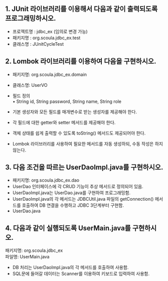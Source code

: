 ## 1. JUnit 라이브러리를 이용해서 다음과 같이 출력되도록 프로그래밍하시오.  
- 프로젝트명 : jdbc_ex (임의로 변경 가능)    
- 패키지명  : org.scoula.jdbc_ex.test  
- 클래스명  : JUnitCycleTest  


## 2. Lombok 라이브러리를 이용하여 다음을 구현하시오.  
- 패키지명: org.scoula.jdbc_ex.domain  
- 클래스명: UserVO  

- 필드 정의  
• String id, String password, String name, String role  
- 기본 생성자와 모든 필드를 매개변수로 받는 생성자를 제공해야 한다.  
- 각 필드에 대한 getter와 setter 메서드를 제공해야 한다.  
- 객체 상태를 쉽게 출력할 수 있도록 toString() 메서드도 제공되어야 한다.  
- Lombok 라이브러리를 사용하여 필요한 메서드를 자동 생성하되, 수동 작성은 하지 않는다.  

## 3. 다음 조건을 따르는 UserDaoImpl.java를 구현하시오.  
- 패키지명: org.scoula.jdbc_ex.dao  
- UserDao 인터페이스에 각 CRUD 기능이 추상 메서드로 정의되어 있음.  
- UserDaoImpl.java는 UserDao.java를 구현하여 프로그래밍함.  
- UserDaoImpl.java의 각 메서드는 JDBCUtil.java 파일의 getConnection() 메서드를 호출하여 DB 연결을 수행하고 JDBC 3단계부터 구현함.  
- UserDao.java  

## 4. 다음과 같이 실행되도록 UserMain.java를 구현하시오.  
패키지명: org.scoula.jdbc_ex  
파일명: UserMain.java  

- DB 처리는 UserDaoImpl.java의 각 메서드를 호출하여 사용함.  
- SQL문에 들어갈 데이터는 Scanner를 이용하여 키보드로 입력하여 사용함.  
